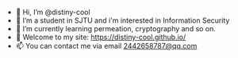 - 👋 Hi, I’m @distiny-cool
- 👀 I’m a student in SJTU and i'm interested in Information Security
- 🌱 I’m currently learning permeation, cryptography and so on.
- 🚅 Welcome to my site: https://distiny-cool.github.io/
- 📫 You can contact me via email 2442658787@qq.com


<!---
distiny-cool/distiny-cool is a ✨ special ✨ repository because its `README.md` (this file) appears on your GitHub profile.
You can click the Preview link to take a look at your changes.
--->
